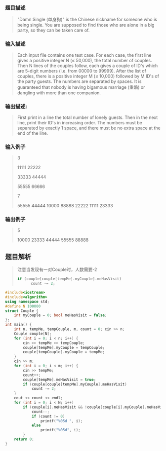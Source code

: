 ### 题目描述

> "Damn Single (单身狗)" is the Chinese nickname for someone who is being single. You are supposed to find those who are alone in a big party, so they can be taken care of.

### 输入描述

> Each input file contains one test case. For each case, the first line gives a positive integer N (≤ 50,000), the total number of couples. Then N lines of the couples follow, each gives a couple of ID's which are 5-digit numbers (i.e. from 00000 to 99999). After the list of couples, there is a positive integer M (≤ 10,000) followed by M ID's of the party guests. The numbers are separated by spaces. It is guaranteed that nobody is having bigamous marriage (重婚) or dangling with more than one companion.

### 输出描述:
> First print in a line the total number of lonely guests. Then in the next line, print their ID's in increasing order. The numbers must be separated by exactly 1 space, and there must be no extra space at the end of the line.

### 输入例子
> 3
>
>11111 22222
>
>33333 44444
>
>55555 66666
>
>7
>
>55555 44444 10000 88888 22222 11111 23333

### 输出例子
>5
>
>10000 23333 44444 55555 88888

## 题目解析
>注意当发现有一对Couple时，人数需要-2
>```C++
>if (couple[couple[tempMe].myCouple].meHasVisit)
>       count -= 2;
>

```C++
#include<iostream>
#include<algorithm>
using namespace std;
#define N 100000
struct Couple {
	int myCouple = 0; bool meHasVisit = false;
};
int main() {
	int n, tempMe, tempCouple, m, count = 0; cin >> n;
	Couple couple[N];
	for (int i = 0; i < n; i++) {
		cin >> tempMe >> tempCouple;
		couple[tempMe].myCouple = tempCouple;
		couple[tempCouple].myCouple = tempMe;
	}
	cin >> m;
	for (int i = 0; i < m; i++) {
		cin >> tempMe;
		count++;
		couple[tempMe].meHasVisit = true;
		if (couple[couple[tempMe].myCouple].meHasVisit)
			count -= 2;
	}
	cout << count << endl;
	for (int i = 0; i < N; i++)
		if (couple[i].meHasVisit && !couple[couple[i].myCouple].meHasVisit) {
			count--;
			if (count != 0)
				printf("%05d ", i);
			else
				printf("%05d", i);
		}
	return 0;
}
```